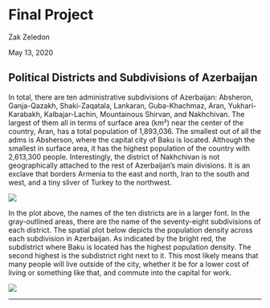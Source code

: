 # Final Project

Zak Zeledon

May 13, 2020

## Political Districts and Subdivisions of Azerbaijan

In total, there are ten administrative subdivisions of Azerbaijan: Absheron, Ganja-Qazakh, Shaki-Zaqatala, Lankaran, Guba-Khachmaz, Aran, Yukhari-Karabakh, Kalbajar-Lachin, Mountainous Shirvan, and Nakhchivan. The largest of them all in terms of surface area (km²) near the center of the country, Aran, has a total population of 1,893,036. The smallest out of all the adms is Absherson, where the capital city of Baku is located. Although the smallest in surface area, it has the highest population of the country with 2,613,300 people. Interestingly, the district of Nakhchivan is not geographically attached to the rest of Azerbaijan’s main divisions. It is an exclave that borders Armenia to the east and north, Iran to the south and west, and a tiny sliver of Turkey to the northwest. 

![](https://szzeledon.github.io/Data100-Workshop/Azerbaijan_Map.png)

In the plot above, the names of the ten districts are in a larger font. In the gray-outlined areas, there are the name of the seventy-eight subdivisions of each district. The spatial plot below depicts the population density across each subdivision in Azerbaijan. As indicated by the bright red, the subdistrict where Baku is located has the highest population density. The second highest is the subdistrict right next to it. This most likely means that many people will live outside of the city, whether it be for a lower cost of living or something like that, and commute into the capital for work. 

![](https://szzeledon.github.io/Data100-Workshop/azeri_pop19.png)

------

